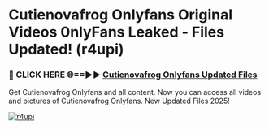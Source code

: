 # Cutienovafrog Onlyfans Original Videos 0nlyFans Leaked - Files Updated! (r4upi)

<h3>🔴 CLICK HERE 🌐==►► <a href="https://tinyurl.com/ehrbuxhb" rel="nofollow">Cutienovafrog Onlyfans Updated Files</a></h3>

Get Cutienovafrog Onlyfans and all content. Now you can access all videos and pictures of Cutienovafrog Onlyfans. New Updated Files 2025!

[![r4upi](https://i.imgur.com/lVYEuWS.gif)](https://tinyurl.com/ehrbuxhb)
